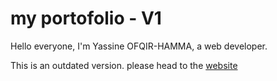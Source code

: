 # my portofolio - V1

Hello everyone, I'm Yassine OFQIR-HAMMA, a web developer.

This is an outdated version. please head to the [website](https://www.yassinoh.dev)
